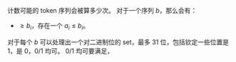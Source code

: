 计数可能的 token 序列会被算多少次。
对于一个序列 $b$，那么会有：
- $\ge b_i$，存在一个 $a_i\le b_i$。

对于每个 $b$ 可以处理出一个对二进制位的 set，最多 $31$ 位，包括钦定一些位置是 $1$，是 $0$，$0/1$ 均可。
$0/1$ 均可要满足，
